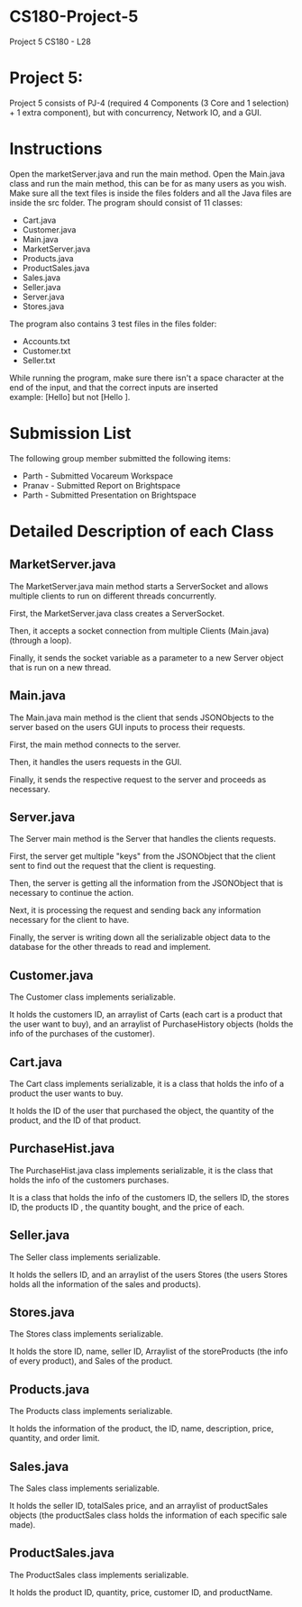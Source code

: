 # CS180-Project-5
Project 5 CS180 - L28

# Project 5: 
Project 5 consists of PJ-4 (required 4 Components (3 Core and 1 selection) + 1 extra component), but with concurrency, Network IO, and a GUI.

# Instructions
Open the marketServer.java and run the main method.
Open the Main.java class and run the main method, this can be for as many users as you wish.
Make sure all the text files is inside the files folders and all the Java files are inside the src folder.
The program should consist of 11 classes:
- Cart.java
- Customer.java
- Main.java
- MarketServer.java
- Products.java
- ProductSales.java
- Sales.java
- Seller.java
- Server.java
- Stores.java

The program also contains 3 test files in the files folder:
- Accounts.txt
- Customer.txt
- Seller.txt

While running the program, make sure there isn't a space character at the end of the input, and that the correct inputs are inserted\
example: [Hello] but not [Hello ].

# Submission List
The following group member submitted the following items:
- Parth - Submitted Vocareum Workspace
- Pranav - Submitted Report on Brightspace
- Parth - Submitted Presentation on Brightspace

# Detailed Description of each Class

## MarketServer.java
The MarketServer.java main method starts a ServerSocket and allows multiple clients to run on different threads 
concurrently.

First, the MarketServer.java class creates a ServerSocket.

Then, it accepts a socket connection from multiple Clients (Main.java) (through a loop).

Finally, it sends the socket variable as a parameter to a new Server object that is run on a new thread.


## Main.java
The Main.java main method is the client that sends JSONObjects to the server based on the users GUI inputs to process their requests.

First, the main method connects to the server.

Then, it handles the users requests in the GUI.

Finally, it sends the respective request to the server and proceeds as necessary.


## Server.java
The Server main method is the Server that handles the clients requests.

First, the server get multiple "keys" from the JSONObject that the client sent to find out the request that the client is requesting.

Then, the server is getting all the information from the JSONObject that is necessary to continue the action.

Next, it is processing the request and sending back any information necessary for the client to have.

Finally, the server is writing down all the serializable object data to the database for the other threads to read and implement.


## Customer.java
The Customer class implements serializable.

It holds the customers ID, an arraylist of Carts (each cart is a product that the user want to buy), and an arraylist of PurchaseHistory objects (holds the info of the purchases of the customer).


## Cart.java
The Cart class implements serializable, it is a class that holds the info of a product the user wants to buy.

It holds the ID of the user that purchased the object, the quantity of the product, and the ID of that product.


## PurchaseHist.java
The PurchaseHist.java class implements serializable, it is the class that holds the info of the customers purchases.

It is a class that holds the info of the customers ID, the sellers ID, the stores ID, the products ID , the quantity bought, and the price of each.


## Seller.java
The Seller class implements serializable.

It holds the sellers ID, and an arraylist of the users Stores (the users Stores holds all the information of the sales and products).


## Stores.java
The Stores class implements serializable.

It holds the store ID, name, seller ID, Arraylist of the storeProducts (the info of every product), and Sales of the product.


## Products.java
The Products class implements serializable.

It holds the information of the product, the ID, name, description, price, quantity, and order limit.


## Sales.java
The Sales class implements serializable.

It holds the seller ID, totalSales price, and an arraylist of productSales objects (the productSales class holds the information of each specific sale made).


## ProductSales.java
The ProductSales class implements serializable.

It holds the product ID, quantity, price, customer ID, and productName. 
